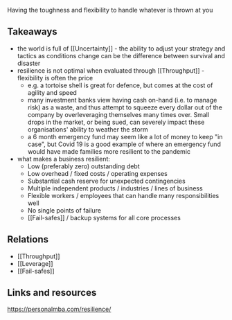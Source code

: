 Having the toughness and flexibility to handle whatever is thrown at you

## Takeaways
- the world is full of [[Uncertainty]] - the ability to adjust your strategy and tactics as conditions change can be the difference between survival and disaster
- resilience is not optimal when evaluated through [[Throughput]] - flexibility is often the price
	- e.g. a tortoise shell is great for defence, but comes at the cost of agility and speed
	- many investment banks view having cash on-hand (i.e. to manage risk) as a waste, and thus attempt to squeeze every dollar out of the company by overleveraging themselves many times over. Small drops in the market, or being sued, can severely impact these organisations' ability to weather the storm
	- a 6 month emergency fund may seem like a lot of money to keep "in case", but Covid 19 is a good example of where an emergency fund would have made families more resilient to the pandemic
- what makes a business resilient:
	- Low (preferably zero) outstanding debt
	- Low overhead / fixed costs / operating expenses
	- Substantial cash reserve for unexpected contingencies
	- Multiple independent products / industries / lines of business
	- Flexible workers / employees that can handle many responsibilities well
	- No single points of failure
	- [[Fail-safes]] / backup systems for all core processes

## Relations
- [[Throughput]] 
- [[Leverage]] 
- [[Fail-safes]]

## Links and resources
https://personalmba.com/resilience/